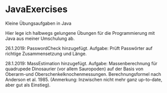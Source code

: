 # JavaExercises
Kleine Übungsaufgaben in Java

Hier lege ich halbwegs gelungene Übungen für die Programmierung mit Java aus meiner Umschulung ab.

26.1.2019: PasswordCheck hinzugefügt. Aufgabe: Prüft Passwörter auf richtige Zusammensetzung und Länge.

28.1.2019: MassEstimation hinzugefügt. Aufgabe: Massenberechnung für quadrupede Dinosaurier (vor allem Sauropoden)
auf der Basis von Oberarm-und Oberschenkelknochenmessungen. Berechnungsformel nach Anderson et al. 1985. 
(Anmerkung: Inzwischen nicht mehr ganz up-to-date, aber gut als Einstieg).
